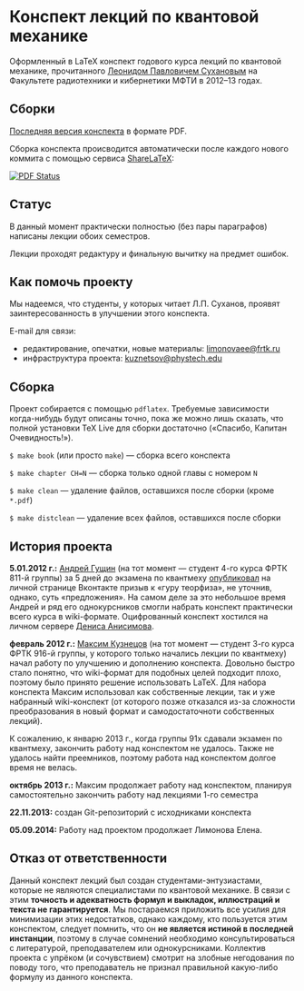 # Конспект лекций по квантовой механике

Оформленный в LaTeX конспект годового курса лекций по квантовой механике, прочитанного [Леонидом Павловичем Сухановым](http://wikimipt.org/wiki/%D0%A1%D1%83%D1%85%D0%B0%D0%BD%D0%BE%D0%B2_%D0%9B%D0%B5%D0%BE%D0%BD%D0%B8%D0%B4_%D0%9F%D0%B0%D0%B2%D0%BB%D0%BE%D0%B2%D0%B8%D1%87) на Факультете радиотехники и кибернетики МФТИ в 2012–13 годах.

## Сборки

[Последняя версия конспекта](https://www.sharelatex.com/github/repos/mkuznets/quantum-mechanics-lectures/builds/latest/output.pdf) в формате PDF.

Сборка конспекта происводится автоматически после каждого нового коммита с помощью сервиса [ShareLaTeX](https://www.sharelatex.com):

[![PDF Status](https://www.sharelatex.com/github/repos/mkuznets/quantum-mechanics-lectures/builds/latest/badge.svg)](https://www.sharelatex.com/github/repos/mkuznets/quantum-mechanics-lectures/builds/latest/output.pdf)

## Статус

В данный момент практически полностью (без пары параграфов) написаны лекции обоих семестров.

Лекции проходят редактуру и финальную вычитку на предмет ошибок.

## Как помочь проекту

Мы надеемся, что студенты, у которых читает Л.П. Суханов, проявят заинтересованность в улучшении этого конспекта.

E-mail для связи:
* редактирование, опечатки, новые материалы: limonovaee@frtk.ru
* инфраструктура проекта: kuznetsov@phystech.edu

## Сборка
Проект собирается с помощью `pdflatex`. Требуемые зависимости когда-нибудь будут описаны точно, пока же можно лишь сказать, что полной установки TeX Live для сборки достаточно («Спасибо, Капитан Очевидность!»).

`$ make book` (или просто `make`) — сборка всего конспекта

`$ make chapter CH=N` — сборка только одной главы с номером `N`

`$ make clean` — удаление файлов, оставшихся после сборки (кроме `*.pdf`)

`$ make distclean` — удаление всех файлов, оставшихся после сборки


## История проекта
**5.01.2012 г.:** [Андрей Гущин](https://vk.com/andrey.guschin) (на тот момент — студент 4-го курса ФРТК 811-й группы) за 5 дней до экзамена по квантмеху [опубликовал](https://vk.com/wall14545009_2152) на личной странице Вконтакте призыв к «гуру теорфиза», не уточнив, однако, суть «предложения». На самом деле за это небольшое время Андрей и ряд его однокурсников смогли набрать конспект практически всего курса в wiki-формате. Оцифрованный конспект хостился на личном сервере [Дениса Анисимова](https://vk.com/geniusa).

**февраль 2012 г.:** [Максим Кузнецов](https://vk.com/m.kuznetsov) (на тот момент — студент 3-го курса ФРТК 916-й группы, у которого только начались лекции по квантмеху) начал работу по улучшению и дополнению конспекта. Довольно быстро стало понятно, что wiki-формат для подобных целей подходит плохо, поэтому было принято решение использовать LaTeX. Для набора конспекта Максим использовал как собственные лекции, так и уже набранный wiki-конспект (от которого позже отказался из-за сложности преобразования в новый формат и самодостаточноти собственных лекций).

К сожалению, к январю 2013 г., когда группы 91x сдавали экзамен по квантмеху, закончить работу над конспектом не удалось. Также не удалось найти преемников, поэтому работа над конспектом долгое время не велась.

**октябрь 2013 г.:** Максим продолжает работу над конспектом, планируя самостоятельно закончить работу над лекциями 1-го семестра

**22.11.2013:** создан Git-репозиторий с исходниками конспекта

**05.09.2014:** Работу над проектом продолжает Лимонова Елена.


## Отказ от ответственности
Данный конспект лекций был создан студентами-энтузиастами, которые не являются специалистами по квантовой механике. В связи с этим **точность и адекватность формул и выкладок, иллюстраций и текста не гарантируется**. Мы постараемся приложить все усилия для минимизации этих недостатков, однако каждому, кто пользуется этим конспектом, следует помнить, что он **не является истиной в последней инстанции**, поэтому в случае сомнений необходимо консультироваться с литературой, преподавателем или однокурсниками. Коллектив проекта с упрёком (и сочувствием) смотрит на злобные негодования по поводу того, что преподаватель не признал правильной какую-либо формулу из данного конспекта.
